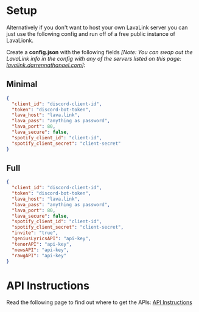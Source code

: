 # Setup

Alternatively if you don't want to host your own LavaLink server you can just use the following config and run off of a free public instance of LavaLionk.

Create a **config.json** with the following fields *[Note: You can swap out the LavaLink info in the config with any of the servers listed on this page: [lavalink.darrennathanael.com](https://lavalink.darrennathanael.com/)]*:

## Minimal

```json
{
  "client_id": "discord-client-id",
  "token": "discord-bot-token",
  "lava_host": "lava.link",
  "lava_pass": "anything as password",
  "lava_port": 80,
  "lava_secure": false,
  "spotify_client_id": "client-id",
  "spotify_client_secret": "client-secret"
}
```

## Full

```json
{
  "client_id": "discord-client-id",
  "token": "discord-bot-token",
  "lava_host": "lava.link",
  "lava_pass": "anything as password",
  "lava_port": 80,
  "lava_secure": false,
  "spotify_client_id": "client-id",
  "spotify_client_secret": "client-secret",
  "invite": "true",
  "geniusLyricsAPI": "api-key",
  "tenorAPI": "api-key",
  "newsAPI": "api-key",
  "rawgAPI": "api-key"
}
```

# API Instructions

Read the following page to find out where to get the APIs: [API Instructions](api-instructions.md)

